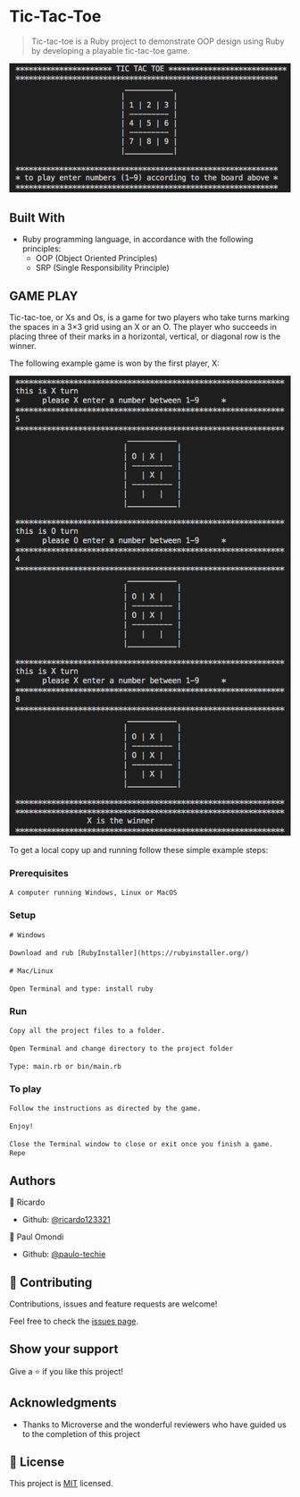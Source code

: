 # Tic-Tac-Toe

> Tic-tac-toe is a Ruby project to demonstrate OOP design using Ruby by developing a playable tic-tac-toe game.

![screenshot](./how_to_play.png)


## Built With

- Ruby programming language, in accordance with the following principles:
    - OOP (Object Oriented Principles)
    - SRP (Single Responsibility Principle)


## GAME PLAY

Tic-tac-toe, or Xs and Os, is a game for two players who take turns marking the spaces in a 3×3 grid using an X or an O. The player who succeeds in placing three of their marks in a horizontal, vertical, or diagonal row is the winner. 

The following example game is won by the first player, X:

![screenshot](./app_screenshot.png)


To get a local copy up and running follow these simple example steps:

### Prerequisites
    
    A computer running Windows, Linux or MacOS

### Setup

    # Windows

    Download and rub [RubyInstaller](https://rubyinstaller.org/)

    # Mac/Linux

    Open Terminal and type: install ruby


### Run

    Copy all the project files to a folder.

    Open Terminal and change directory to the project folder
    
    Type: main.rb or bin/main.rb

### To play

    Follow the instructions as directed by the game.
    
    Enjoy!

    Close the Terminal window to close or exit once you finish a game. Repe


## Authors

👤 Ricardo

- Github: [@ricardo123321](https://github.com/ricardo123321)

👤 Paul Omondi

- Github: [@paulo-techie](https://github.com/paulo-techie)


## 🤝 Contributing

Contributions, issues and feature requests are welcome!

Feel free to check the [issues page](issues/).

## Show your support

Give a ⭐️ if you like this project!

## Acknowledgments

- Thanks to Microverse and the wonderful reviewers who have guided us to the completion of this project


## 📝 License

This project is [MIT](lic.url) licensed.
